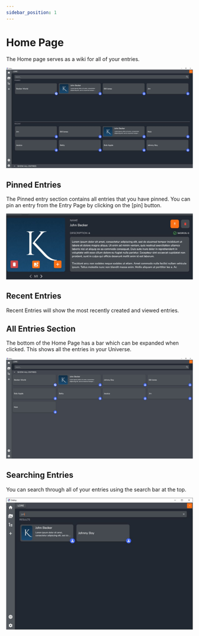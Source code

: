 ```yaml
---
sidebar_position: 1
---
```


# Home Page

The Home page serves as a wiki for all of your entries. 

![fullscreen image](../../static/img/views_and_screens/home_screen/home_screen.JPG)

## Pinned Entries

The Pinned entry section contains all entries that you have pinned. You can pin an entry from the Entry Page by clicking on the [pin] button.

![fullscreen image](../../static/img/views_and_screens/home_screen/pinned.JPG)

## Recent Entries

Recent Entries will show the most recently created and viewed entries.

## All Entries Section

The bottom of the Home Page has a bar which can be expanded when clicked. This shows all the entries in your Universe.

![fullscreen image](../../static/img/views_and_screens/home_screen/all_entries.JPG)

## Searching Entries

You can search through all of your entries using the search bar at the top.

![fullscreen image](../../static/img/views_and_screens/home_screen/search.JPG)